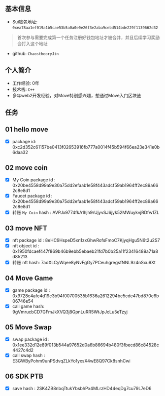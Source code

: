 ## 基本信息
- Sui钱包地址: `0xea78aa1ef019a1b5cae53b5a0a0e0e26f3e2aba9cebd514bde229f1139662d32`
> 首次参与需要完成第一个任务注册好钱包地址才被合并，并且后续学习奖励会打入这个地址
- github: `ChaostheoryJin`

## 个人简介
- 工作经验: 0年
- 技术栈: `C++`
- 多年web2开发经验，对Move特别感兴趣，想通过Move入门区块链

## 任务

##   01 hello move  
- [x] package id: 0xc2d352c61157be0413f02653916fb777a0014f45b594f66ea23e341e0b6daa32

##   02 move coin
- [x] My Coin package id : 0x20be4558d99a9e30a75dd2efaab1e58f443adcf59ab1964ff2ec89a662c8e8d1
- [x] Faucet package id : 0x20be4558d99a9e30a75dd2efaab1e58f443adcf59ab1964ff2ec89a662c8e8d1
- [x] 转账 `My Coin` hash : AVPJx9774fkA1hjh9rUjyvSJ6jyk52MWuykvjRDfw1ZL

##   03 move NFT
- [x] nft package id : 8eHC9HspeD5xn1zxGhwRofsFmoC7KjyqHgu5N6t2u2S7
- [x] nft object id : 0x1950fdcaef447f869b46b9ebb5ebaeb21fd7b0b25a11f23416489a71a8d85213
- [x] 转账 nft  hash: 7adXLCyWqee8yNvFgGy7PCeuhgregsfNNL9z4nSxu9Xt

##   04 Move Game
- [x] game package id : 0x9728c4afe4d19c3b94f00700535b1636a2612294bc5cde47bd870c6b06746e54
- [x] call game hash: 9gVmrucbCD7GFmJkXVQ3j8GpnLuRR5WtJpJcLu5eTzyj

##   05 Move Swap
- [x] swap package id : 0x1ee332d12e89f013b544a97652d0a6b86694b480f3fbecd86c84528c4427c4d2
- [x] call swap hash : E3GWByPohm9unPSdvqZLkYo1yxsX4wE8Q97Ck8snhCwi

##   06 SDK PTB
- [x] save hash : 2SK4ZB8nbqTtukYbsbhPx4MLrzHD44eqDg7cu79L7eD6
